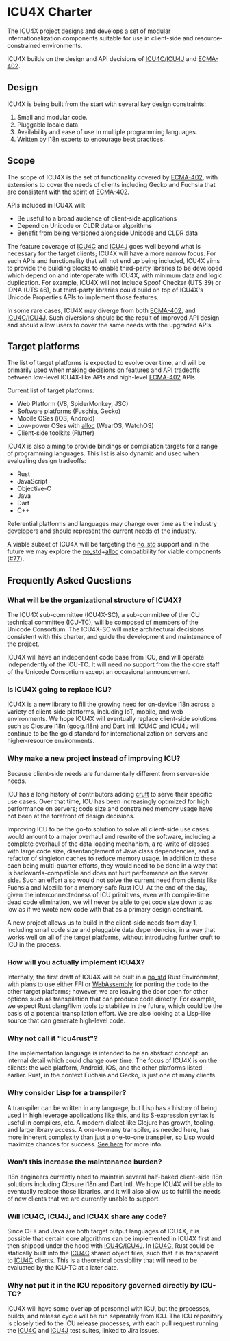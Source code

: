 ICU4X Charter
==============

The ICU4X project designs and develops a set of modular internationalization components suitable for use in client-side and resource-constrained environments.

ICU4X builds on the design and API decisions of [ICU4C]/[ICU4J] and [ECMA-402].

## Design

ICU4X is being built from the start with several key design constraints:

1. Small and modular code.
2. Pluggable locale data.
3. Availability and ease of use in multiple programming languages.
4. Written by i18n experts to encourage best practices.

## Scope

The scope of ICU4X is the set of functionality covered by [ECMA-402], with extensions to cover the needs of clients including Gecko and Fuchsia that are consistent with the spirit of [ECMA-402].

APIs included in ICU4X will:

* Be useful to a broad audience of client-side applications
* Depend on Unicode or CLDR data or algorithms
* Benefit from being versioned alongside Unicode and CLDR data

The feature coverage of [ICU4C] and [ICU4J] goes well beyond what is necessary for the target clients; ICU4X will have a more narrow focus. For such APIs and functionality that will not end up being included, ICU4X aims to provide the building blocks to enable third-party libraries to be developed which depend on and interoperate with ICU4X, with minimum data and logic duplication. For example, ICU4X will not include Spoof Checker (UTS 39) or IDNA (UTS 46), but third-party libraries could build on top of ICU4X's Unicode Properties APIs to implement those features.

In some rare cases, ICU4X may diverge from both [ECMA-402], and [ICU4C]/[ICU4J]. Such diversions should be the result of improved API design and should allow users to cover the same needs with the upgraded APIs.

## Target platforms

The list of target platforms is expected to evolve over time, and will be primarily used when making decisions on features and API tradeoffs between low-level ICU4X-like APIs and high-level [ECMA-402] APIs.

Current list of target platforms:
* Web Platform (V8, SpiderMonkey, JSC)
* Software platforms (Fuschia, Gecko)
* Mobile OSes (iOS, Android)
* Low-power OSes with [alloc] (WearOS, WatchOS)
* Client-side toolkits (Flutter)

ICU4X is also aiming to provide bindings or compilation targets for a range of programming languages. This list is also dynamic and used when evaluating design tradeoffs:

* Rust
* JavaScript
* Objective-C
* Java
* Dart
* C++

Referential platforms and languages may change over time as the industry developers and should represent the current needs of the industry.

A viable subset of ICU4X will be targeting the [no_std] support and in the future we may explore the [no_std]+[alloc] compatibility for viable components ([#77](https://github.com/unicode-org/icu4x/issues/77)).

## Frequently Asked Questions

### What will be the organizational structure of ICU4X?

The ICU4X sub-committee (ICU4X-SC), a sub-committee of the ICU technical committee (ICU-TC), will be composed of members of the Unicode Consortium.  The ICU4X-SC will make architectural decisions consistent with this charter, and guide the development and maintenance of the project.

ICU4X will have an independent code base from ICU, and will operate independently of the ICU-TC. It will need no support from the the core staff of the Unicode Consortium except an occasional announcement.

### Is ICU4X going to replace ICU?

ICU4X is a new library to fill the growing need for on-device i18n across a variety of client-side platforms, including IoT, mobile, and web environments.  We hope ICU4X will eventually replace client-side solutions such as Closure i18n (goog.i18n) and Dart Intl.  [ICU4C] and [ICU4J] will continue to be the gold standard for internationalization on servers and higher-resource environments.

### Why make a new project instead of improving ICU?

Because client-side needs are fundamentally different from server-side needs.

ICU has a long history of contributors adding [cruft](http://site.icu-project.org/design/cpp#TOC-Cruft-Complication) to serve their specific use cases.  Over that time, ICU has been increasingly optimized for high performance on servers; code size and constrained memory usage have not been at the forefront of design decisions.

Improving ICU to be the go-to solution to solve all client-side use cases would amount to a major overhaul and rewrite of the software, including a complete overhaul of the data loading mechanism, a re-write of classes with large code size, disentanglement of Java class dependencies, and a refactor of singleton caches to reduce memory usage.  In addition to these each being multi-quarter efforts, they would need to be done in a way that is backwards-compatible and does not hurt performance on the server side.  Such an effort also would not solve the current need from clients like Fuchsia and Mozilla for a memory-safe Rust ICU.  At the end of the day, given the interconnectedness of ICU primitives, even with compile-time dead code elimination, we will never be able to get code size down to as low as if we wrote new code with that as a primary design constraint.

A new project allows us to build in the client-side needs from day 1, including small code size and pluggable data dependencies, in a way that works well on all of the target platforms, without introducing further cruft to ICU in the process.

### How will you actually implement ICU4X?

Internally, the first draft of ICU4X will be built in a [no_std] Rust Environment, with plans to use either FFI or [WebAssembly](https://webassembly.org/) for porting the code to the other target platforms; however, we are leaving the door open for other options such as transpilation that can produce code directly.  For example, we expect Rust clang/llvm tools to stabilize in the future, which could be the basis of a potential transpilation effort.  We are also looking at a Lisp-like source that can generate high-level code.

### Why not call it "icu4rust"?

The implementation language is intended to be an abstract concept: an internal detail which could change over time.  The focus of ICU4X is on the clients: the web platform, Android, iOS, and the other platforms listed earlier.  Rust, in the context Fuchsia and Gecko, is just one of many clients.

### Why consider Lisp for a transpiler?

A transpiler can be written in any language, but Lisp has a history of being used in high leverage applications like this, and its S-expression syntax is useful in compilers, etc. A modern dialect like Clojure has growth, tooling, and large library access. A one-to-many transpiler, as needed here, has more inherent complexity than just a one-to-one transpiler, so Lisp would maximize chances for success.  [See here](https://elangocheran.com/2020/03/18/why-clojure-lisp-is-good-for-writing-transpilers/) for more info.

### Won't this increase the maintenance burden?

I18n engineers currently need to maintain several half-baked client-side i18n solutions including Closure i18n and Dart Intl.  We hope ICU4X will be able to eventually replace those libraries, and it will also allow us to fulfill the needs of new clients that we are currently unable to support.

### Will ICU4C, ICU4J, and ICU4X share any code?

Since C++ and Java are both target output languages of ICU4X, it is possible that certain core algorithms can be implemented in ICU4X first and then shipped under the hood with [ICU4C]/[ICU4J].  In [ICU4C], Rust could be statically built into the [ICU4C] shared object files, such that it is transparent to [ICU4C] clients.  This is a theoretical possibility that will need to be evaluated by the ICU-TC at a later date.

### Why not put it in the ICU repository governed directly by ICU-TC?

ICU4X will have some overlap of personnel with ICU, but the processes, builds, and release cycle will be run separately from ICU.  The ICU repository is closely tied to the ICU release processes, with each pull request running the [ICU4C] and [ICU4J] test suites, linked to Jira issues.

[ICU4C]: https://unicode-org.github.io/icu-docs/apidoc/released/icu4c/
[ICU4J]: https://unicode-org.github.io/icu-docs/apidoc/released/icu4j/
[ECMA-402]: https://www.ecma-international.org/publications/standards/Ecma-402.htm
[no_std]: https://rust-embedded.github.io/book/intro/no-std.html
[alloc]: https://doc.rust-lang.org/alloc/

